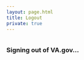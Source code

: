 ```yaml
---
layout: page.html
title: Logout
private: true
---
```


<div class="main home" role="main">
  <div class="section main-menu">
    <div class="row">
      <div class="small-12 columns">
        <div class="csp-inline-patch-logout">
        <h3>Signing out of VA.gov...</h3>
        </div>
      </div>
    </div>
  </div>
</div>

<script>
  window.sessionStorage.removeItem('authReturnUrl');
  window.sessionStorage.removeItem('shouldRedirectExpiredSession');
  window.localStorage.removeItem('hasSession');
  window.localStorage.removeItem('sessionExpiration');
  window.localStorage.removeItem('hasSessionSSO');
  window.localStorage.removeItem('sessionExpirationSSO');
  window.localStorage.removeItem('userFirstName');
  window.location = '/';
</script>
